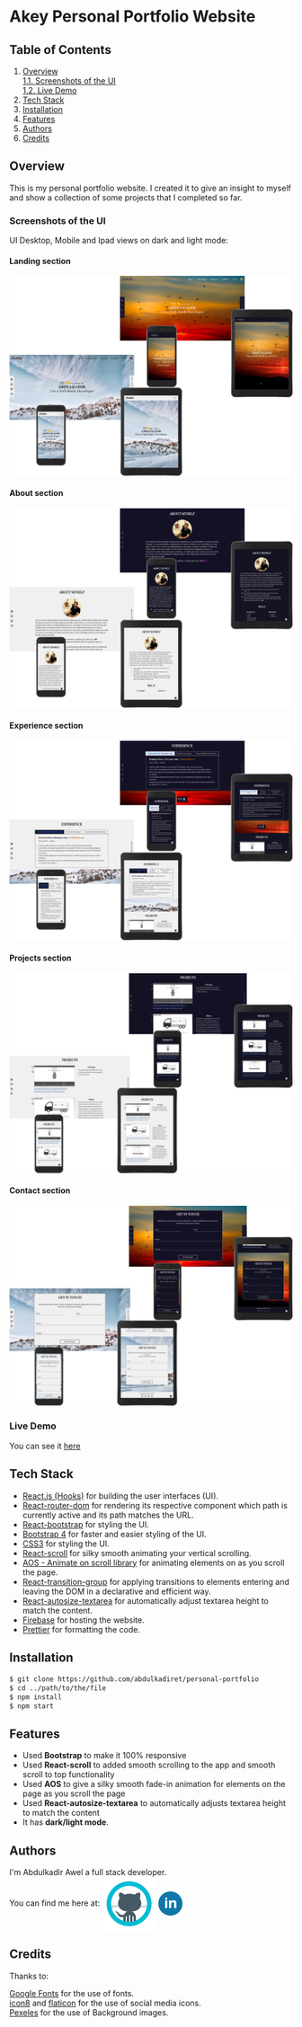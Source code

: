 # Akey Personal Portfolio Website

## Table of Contents

1. [Overview](#overview)  
   [1.1. Screenshots of the UI](#screenshots-of-the-ui)  
   [1.2. Live Demo](#live-demo)
2. [Tech Stack](#tech-stack)
3. [Installation](#installation)
4. [Features](#features)
5. [Authors](#authors)
6. [Credits](#credits)

## Overview

This is my personal portfolio website. I created it to give an insight to myself and show a collection of some projects that I completed so far.

### Screenshots of the UI

UI Desktop, Mobile and Ipad views on dark and light mode:

#### Landing section
<kbd>
<img src='images/screenshots/hero-section.png' alt="landing section" aria-hidden="true">
</kbd>

#### About section
<kbd>
<img src='images/screenshots/about-section.png' alt="about section" aria-hidden="true">
</kbd>

#### Experience section
<kbd>
<img src='images/screenshots/experience-section.png' alt="experience section" aria-hidden="true">
</kbd>

#### Projects section
<kbd>
<img src='images/screenshots/projects-section.png' alt="projects section" aria-hidden="true">
</kbd>

#### Contact section
<kbd>
<img src='images/screenshots/contact-section.png' alt="contact section" aria-hidden="true">
</kbd>

### Live Demo

You can see it [here](http://akey-portfolio.web.app/)

## Tech Stack

- [React.js (Hooks)](https://reactjs.org/docs/getting-started.html) for building the user interfaces (UI).
- [React-router-dom](https://reactrouter.com/web/guides/quick-start) for rendering its respective component which path is currently active and its path matches the URL.
- [React-bootstrap](https://react-bootstrap.github.io/) for styling the UI.
- [Bootstrap 4](https://getbootstrap.com) for faster and easier styling of the UI.
- [CSS3](https://www.w3schools.com/cssref) for styling the UI.
- [React-scroll](https://github.com/fisshy/react-scroll) for silky smooth animating your vertical scrolling.
- [AOS - Animate on scroll library](https://github.com/michalsnik/aos) for animating elements on as you scroll the page.
- [React-transition-group](https://reactcommunity.org/react-transition-group/) for applying transitions to elements entering and leaving the DOM in a declarative and efficient way.
- [React-autosize-textarea](https://github.com/buildo/react-autosize-textarea) for automatically adjust textarea height to match the content.
- [Firebase](https://firebase.google.com/docs/hosting) for hosting the website.
- [Prettier](https://prettier.io/) for formatting the code.

## Installation

```
$ git clone https://github.com/abdulkadiret/personal-portfolio
$ cd ../path/to/the/file
$ npm install
$ npm start
```

## Features

- Used **Bootstrap** to make it 100% responsive
- Used **React-scroll** to added smooth scrolling to the app and smooth scroll to top functionality
- Used **AOS** to give a silky smooth fade-in animation for elements on the page as you scroll the page
- Used **React-autosize-textarea** to automatically adjusts textarea height to match the content
- It has **dark/light mode**.

## Authors

I'm Abdulkadir Awel a full stack developer.  
You can find me here at: [<img valign="middle" src="images/social-icons/github.svg" alt="github icon" aria-hidden="true"/>](https://github.com/abdulkadiret) [<img valign="middle" src="images/social-icons/linkedIn.png" alt="linkedin icon" width='43px' aria-hidden="true"/>](https://www.linkedin.com/in/abdulkadir-awel-23781a1a4/)

## Credits

Thanks to:

[Google Fonts](https://fonts.google.com/) for the use of fonts.  
[icon8](https://icons8.com/) and [flaticon](https://www.flaticon.com/) for the use of social media icons.  
[Pexeles](https://www.pexels.com/) for the use of Background images.

